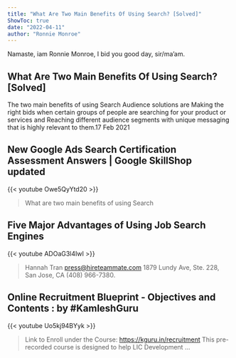 ```yaml
---
title: "What Are Two Main Benefits Of Using Search? [Solved]"
ShowToc: true 
date: "2022-04-11"
author: "Ronnie Monroe" 
---
```


Namaste, iam Ronnie Monroe, I bid you good day, sir/ma’am.
## What Are Two Main Benefits Of Using Search? [Solved]
The two main benefits of using Search Audience solutions are Making the right bids when certain groups of people are searching for your product or services and Reaching different audience segments with unique messaging that is highly relevant to them.17 Feb 2021

## New Google Ads Search Certification Assessment Answers | Google SkillShop updated
{{< youtube Owe5QyYtd20 >}}
>What are two main benefits of using Search

## Five Major Advantages of Using Job Search Engines
{{< youtube ADOaG3l4IwI >}}
>Hannah Tran press@hireteammate.com 1879 Lundy Ave, Ste. 228, San Jose, CA (408) 966-7380.

## Online Recruitment Blueprint  - Objectives and Contents : by #KamleshGuru
{{< youtube Uo5kj94BYyk >}}
>Link to Enroll under the Course: https://kguru.in/recruitment This pre-recorded course is designed to help LIC Development ...

